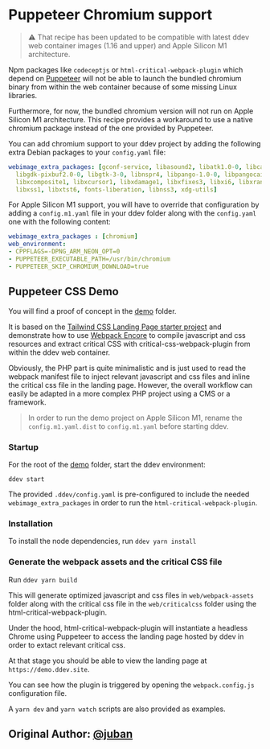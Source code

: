 # Puppeteer Chromium support

> ⚠️ That recipe has been updated to be compatible with latest ddev web container images (1.16 and upper) and Apple Silicon M1 architecture.

Npm packages like `codeceptjs` or `html-critical-webpack-plugin` which depend on [Puppeteer](https://github.com/puppeteer/puppeteer/) will not be able to launch the bundled chromium binary from within the web container because of some missing Linux libraries.

Furthermore, for now, the bundled chromium version will not run on Apple Silicon M1 architecture. This recipe provides a workaround to use a native chromium package instead of the one provided by Puppeteer.

You can add chromium support to your ddev project by adding the following extra Debian packages to your `config.yaml` file:

```yaml
webimage_extra_packages: [gconf-service, libasound2, libatk1.0-0, libcairo2, libgconf-2-4,
  libgdk-pixbuf2.0-0, libgtk-3-0, libnspr4, libpango-1.0-0, libpangocairo-1.0-0, libx11-xcb1,
  libxcomposite1, libxcursor1, libxdamage1, libxfixes3, libxi6, libxrandr2, libxrender1,
  libxss1, libxtst6, fonts-liberation, libnss3, xdg-utils]
```

For Apple Silicon M1 support, you will have to override that configuration by adding a `config.m1.yaml` file in your ddev folder along with the `config.yaml` one with the following content:

```yaml
webimage_extra_packages : [chromium]
web_environment:
- CPPFLAGS=-DPNG_ARM_NEON_OPT=0
- PUPPETEER_EXECUTABLE_PATH=/usr/bin/chromium
- PUPPETEER_SKIP_CHROMIUM_DOWNLOAD=true
```

## Puppeteer CSS Demo

You will find a proof of concept in the [demo](demo/) folder.

It is based on the [Tailwind CSS Landing Page starter project](https://github.com/tailwindtoolbox/Landing-Page) and demonstrate how to use [Webpack Encore](https://symfony.com/doc/current/frontend.html) to compile javascript and css resources and extract critical CSS with critical-css-webpack-plugin from within the ddev web container.

Obviously, the PHP part is quite minimalistic and is just used to read the webpack manifest file to inject relevant javascript and css files and inline the critical css file in the landing page. However, the overall workflow can easily be adapted in a more complex PHP project using a CMS or a framework.

> In order to run the demo project on Apple Silicon M1, rename the `config.m1.yaml.dist` to `config.m1.yaml` before starting ddev.

### Startup

For the root of the [demo](demo/) folder, start the ddev environment:

```
ddev start
```

The provided `.ddev/config.yaml` is pre-configured to include the needed `webimage_extra_packages` in order to run the `html-critical-webpack-plugin`.

### Installation

To install the node dependencies, run `ddev yarn install`

### Generate the webpack assets and the critical CSS file

Run `ddev yarn build`

This will generate optimized javascript and css files in `web/webpack-assets` folder along with the critical css file in the `web/criticalcss` folder using the html-critical-webpack-plugin.

Under the hood, html-critical-webpack-plugin will instantiate a headless Chrome using Puppeteer to access the landing page hosted by ddev in order to extact relevant critical css.

At that stage you should be able to view the landing page at `https://demo.ddev.site`.

You can see how the plugin is triggered by opening the `webpack.config.js` configuration file.

A `yarn dev` and `yarn watch` scripts are also provided as examples.

## Original Author: [@juban](https://github.com/juban)
